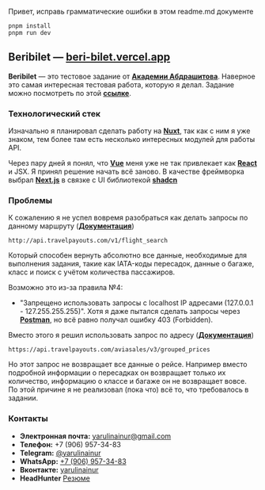 Привет, исправь грамматические ошибки в этом readme.md документе

```
pnpm install
pnpm run dev
```

## **Beribilet** — [**beri-bilet.vercel.app**](beri-bilet.vercel.app)

**Beribilet** — это тестовое задание от [**Академии Абдрашитова**](https://www.abdrashitov.pro/). Наверное это самая интересная тестовая работа, которую я делал. Задание можно посмотреть по этой [**ссылке**](https://docs.google.com/document/d/1Ib1r_6m4Y_Wj4Z0zTpqxoL0fCee5Ppky/edit#heading=h.6xyyp35fj2cq).

### Технологический стек

Изначально я планировал сделать работу на [**Nuxt**](https://nuxt.com/), так как с ним я уже знаком, тем более там есть несколько интересных модулей для работы API.

Через пару дней я понял, что [**Vue**](https://vuejs.org/) меня уже не так привлекает как [**React**](https://react.dev) и JSX. Я принял решение начать всё заново. В качестве фреймворка выбрал [**Next.js**](https://nextjs.org/) в связке с UI библиотекой [**shadcn**](https://ui.shadcn.com/)

### Проблемы

К сожалению я не успел вовремя разобраться как делать запросы по данному маршруту ([**Документация**](https://support.travelpayouts.com/hc/ru/articles/203956173-API-%D0%BF%D0%BE%D0%B8%D1%81%D0%BA%D0%B0-%D0%B0%D0%B2%D0%B8%D0%B0%D0%B1%D0%B8%D0%BB%D0%B5%D1%82%D0%BE%D0%B2-Aviasales-%D1%81%D0%BB%D0%BE%D0%B6%D0%BD%D1%8B%D0%B5-%D0%BC%D0%B0%D1%80%D1%88%D1%80%D1%83%D1%82%D1%8B-%D0%B8-%D0%BF%D0%BE%D0%B8%D1%81%D0%BA-%D0%B2-%D1%80%D0%B5%D0%B0%D0%BB%D1%8C%D0%BD%D0%BE%D0%BC-%D0%B2%D1%80%D0%B5%D0%BC%D0%B5%D0%BD%D0%B8))

```
http://api.travelpayouts.com/v1/flight_search
```

Который способен вернуть абсолютно все данные, необходимые для выполнения задания, такие как IATA-коды пересадок, данные о багаже, класс и поиск с учётом количества пассажиров.

Возможно это из-за правила №4:

- "Запрещено использовать запросы с localhost IP адресами (127.0.0.1 - 127.255.255.255)".
  Хотя я даже пытался сделать запросы через [**Postman**](https://www.postman.com/), но всё равно получал ошибку 403 (Forbidden).

Вместо этого я решил использовать запрос по адресу ([**Документация**](https://support.travelpayouts.com/hc/ru/articles/203956163-Aviasales-API-%D0%B4%D0%BE%D1%81%D1%82%D1%83%D0%BF%D0%B0-%D0%BA-%D0%B4%D0%B0%D0%BD%D0%BD%D1%8B%D0%BC-%D0%B4%D0%BB%D1%8F-%D1%83%D1%87%D0%B0%D1%81%D1%82%D0%BD%D0%B8%D0%BA%D0%BE%D0%B2-%D0%BF%D0%B0%D1%80%D1%82%D0%BD%D1%91%D1%80%D1%81%D0%BA%D0%BE%D0%B9-%D0%BF%D1%80%D0%BE%D0%B3%D1%80%D0%B0%D0%BC%D0%BC%D1%8B))

```
https://api.travelpayouts.com/aviasales/v3/grouped_prices
```

Но этот запрос не возвращает все данные о рейсе. Например вместо подробной информации о пересадках он возвращает только их количество, информацию о классе и багаже он не возвращает вовсе. По этой причине я не реализовал (пока что) всё то, что требовалось в задании.

### Контакты

- **Электронная почта:** yarulinainur@gmail.com
- **Телефон:** +7 (906) 957-34-83
- **Telegram:** [@yarulinainur](https://t.me/yarulinainur)
- **WhatsApp:** [+7 (906) 957-34-83](https://wa.me/79069573483)
- **Вконтакте:** [yarulinainur](https://vk.com/yarulinainur)
- **HeadHunter** [Резюме](https://seversk.hh.ru/resume/cc083949ff0b8eed430039ed1f714f61723771)
